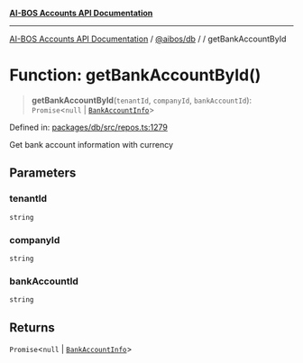 [**AI-BOS Accounts API Documentation**](../../../README.md)

***

[AI-BOS Accounts API Documentation](../../../README.md) / [@aibos/db](../README.md) / [](../README.md) / getBankAccountById

# Function: getBankAccountById()

> **getBankAccountById**(`tenantId`, `companyId`, `bankAccountId`): `Promise`\<`null` \| [`BankAccountInfo`](../interfaces/BankAccountInfo.md)\>

Defined in: [packages/db/src/repos.ts:1279](https://github.com/pohlai88/accounts/blob/48103fb36d28b2b9bfb33472b6de2f719773cde9/packages/db/src/repos.ts#L1279)

Get bank account information with currency

## Parameters

### tenantId

`string`

### companyId

`string`

### bankAccountId

`string`

## Returns

`Promise`\<`null` \| [`BankAccountInfo`](../interfaces/BankAccountInfo.md)\>

